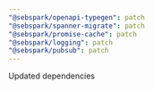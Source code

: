 ```yaml
---
"@sebspark/openapi-typegen": patch
"@sebspark/spanner-migrate": patch
"@sebspark/promise-cache": patch
"@sebspark/logging": patch
"@sebspark/pubsub": patch
---
```


Updated dependencies
